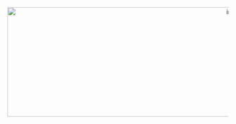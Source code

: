 <div align="center">
  <img width="1022" height="250" alt="image" src="https://github.com/user-attachments/assets/6d855d2d-03e7-4150-a120-d7804b13cd44" />


  

